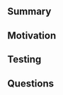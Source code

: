 <!--- Provide a short summary of your changes in the Title -->

## Summary
<!--- Describe the changes in more detail. Feel free to include screenshots if relevant. -->

## Motivation
<!--- Why have you made this Pull Request? Does this fix an open issue? -->

## Testing
<!--- Has this been tested beyond the automatic hooks? How so? -->

## Questions
<!--- Are there any aspects you're unsure about? Are you looking for any feedback? -->

<!--- Mark a pull request as a draft to signal that it is not ready for review. -->
